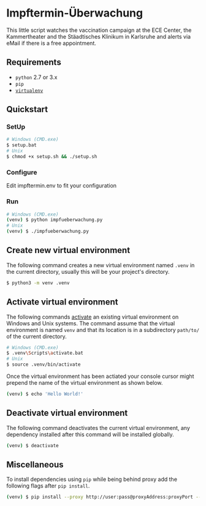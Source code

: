 # Impftermin-Überwachung

This little script watches the vaccination campaign at the ECE Center, the Kammertheater and the Stäadtisches Klinikum in Karlsruhe and alerts via eMail if there is a free appointment.

## Requirements
* `python` 2.7 or 3.x
* `pip`
* [`virtualenv`](https://virtualenv.pypa.io/en/latest/)

## Quickstart
### SetUp
```sh
# Windows (CMD.exe)
$ setup.bat
# Unix
$ chmod +x setup.sh && ./setup.sh
```
### Configure
Edit impftermin.env to fit your configuration

### Run
```sh
# Windows (CMD.exe)
(venv) $ python impfueberwachung.py
# Unix
(venv) $ ./impfueberwachung.py
```

## Create new virtual environment
The following command creates a new virtual environment named `.venv` in the current directory, usually this will be your project's directory.
```sh
$ python3 -m venv .venv
```

## Activate virtual environment
The following commands [activate](https://virtualenv.pypa.io/en/latest/userguide/#activate-script) an existing virtual environment on Windows and Unix systems. The command assume that the virtual environment is named `venv` and that its location is in a subdirectory `path/to/` of the current directory. 
```sh
# Windows (CMD.exe)
$ .venv\Scripts\activate.bat
# Unix
$ source .venv/bin/activate
```
Once the virtual environment has been actiated your console cursor might prepend the name of the virtual environment as shown below.
```sh
(venv) $ echo 'Hello World!'
```

## Deactivate virtual environment
The following command deactivates the current virtual environment, any dependency installed after this command will be installed globally.
```sh
(venv) $ deactivate
```

## Miscellaneous
To install dependencies using `pip` while being behind proxy add the following flags after `pip install`.
```sh
(venv) $ pip install --proxy http://user:pass@proxyAddress:proxyPort --trusted-host pypi.python.org --trusted-host pypi.org --trusted-host files.pythonhosted.org boto3
```